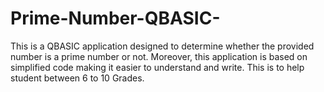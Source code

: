 # Prime-Number-QBASIC-
This is a QBASIC application designed to determine whether the provided number is a prime number or not. Moreover, this application is based on simplified code making it easier to understand and write. This is to help student between 6 to 10 Grades.
